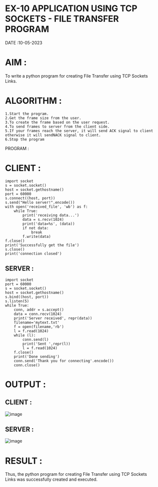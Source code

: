 # EX-10 APPLICATION USING TCP SOCKETS - FILE TRANSFER PROGRAM

DATE :10-05-2023

# AIM :
To write a python program for creating File Transfer using TCP Sockets Links.

# ALGORITHM :
```
1.Start the program.
2.Get the frame size from the user.
3.To create the frame based on the user request.
4.To send frames to server from the client side.
5.If your frames reach the server, it will send ACK signal to client otherwise it will sendNACK signal to client.
6.Stop the program
```
PROGRAM :
# CLIENT :
```
import socket
s = socket.socket()
host = socket.gethostname()
port = 60000
s.connect((host, port))
s.send("Hello server!".encode())
with open('received_file', 'wb') as f:
    while True:
        print('receiving data...')
        data = s.recv(1024)
        print('data=%s', (data))
        if not data:
            break
        f.write(data)
f.close()
print('Successfully get the file')
s.close()
print('connection closed')
```
## SERVER :
```
import socket
port = 60000
s = socket.socket()
host = socket.gethostname()
s.bind((host, port))
s.listen(5)
while True:
    conn, addr = s.accept()
    data = conn.recv(1024)
    print('Server received', repr(data))
    filename='mytext.txt'
    f = open(filename,'rb')
    l = f.read(1024)
    while (l):
        conn.send(l)
        print('Sent ',repr(l))
        l = f.read(1024)
    f.close()
    print('Done sending')
    conn.send('Thank you for connecting'.encode())
    conn.close()
```
# OUTPUT :
## CLIENT :
![image](https://github.com/harinidq/EX-10/assets/113497680/da00a945-66b5-4f95-aa8a-d936b26abb9a)


## SERVER :
![image](https://github.com/harinidq/EX-10/assets/113497680/eea6741c-0fe2-4c46-a7eb-4121c34ca9fc)


# RESULT :
Thus, the python program for creating File Transfer using TCP Sockets Links was successfully created and executed.
